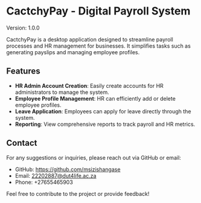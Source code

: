 # CactchyPay - Digital Payroll System

Version: 1.0.0

CactchyPay is a desktop application designed to streamline payroll processes and HR management for businesses. It simplifies tasks such as generating payslips and managing employee profiles.

## Features

- **HR Admin Account Creation**: Easily create accounts for HR administrators to manage the system.
- **Employee Profile Management**: HR can efficiently add or delete employee profiles.
- **Leave Application**: Employees can apply for leave directly through the system.
- **Reporting**: View comprehensive reports to track payroll and HR metrics.

## Contact

For any suggestions or inquiries, please reach out via GitHub or email:

- GitHub: https://github.com/msizishangase
- Email: 22202887@dut4life.ac.za
- Phone: +27655465903

Feel free to contribute to the project or provide feedback!
